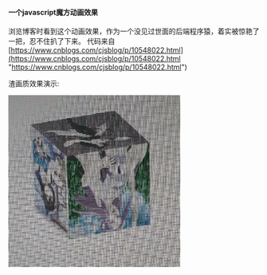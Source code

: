 #### 一个javascript魔方动画效果

浏览博客时看到这个动画效果，作为一个没见过世面的后端程序猿，着实被惊艳了一把，忍不住扒了下来。
代码来自[https://www.cnblogs.com/cjsblog/p/10548022.html](https://www.cnblogs.com/cjsblog/p/10548022.html "https://www.cnblogs.com/cjsblog/p/10548022.html")

渣画质效果演示:

![Alt Text](https://github.com/jiashuaizhang/cube/blob/master/files/cube.gif) 
